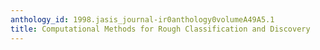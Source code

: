 ```yaml
---
anthology_id: 1998.jasis_journal-ir0anthology0volumeA49A5.1
title: Computational Methods for Rough Classification and Discovery
---
```

